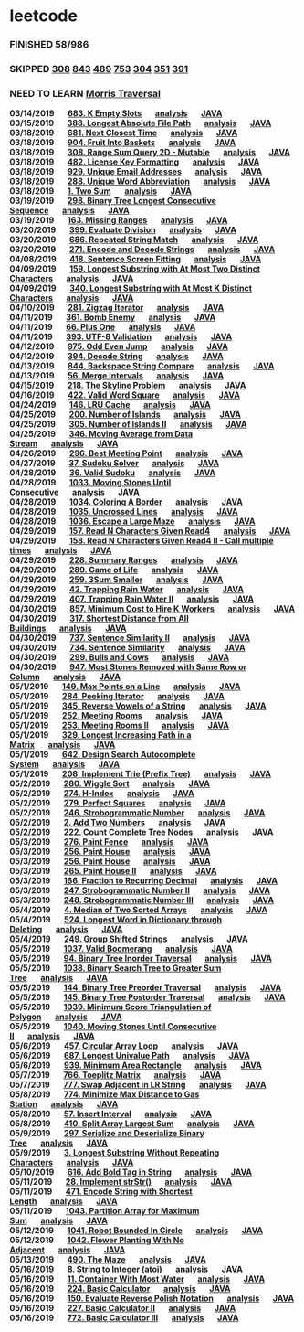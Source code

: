 # leetcode
### **FINISHED 58/986**
### **SKIPPED [308](https://leetcode.com/problems/range-sum-query-2d-mutable/) [843](https://leetcode.com/problems/guess-the-word/) [489](https://leetcode.com/problems/robot-room-cleaner/) [753](https://leetcode.com/problems/cracking-the-safe/) [304](https://leetcode.com/problems/range-sum-query-2d-immutable/) [351](https://leetcode.com/problems/android-unlock-patterns/) [391](https://leetcode.com/problems/perfect-rectangle/)**
### **NEED TO LEARN  [Morris Traversal](https://leetcode.com/problems/binary-tree-inorder-traversal/solution/)**
**03/14/2019**&nbsp;&nbsp;&nbsp;&nbsp;&nbsp;&nbsp;**[683. K Empty Slots](https://leetcode.com/problems/k-empty-slots/)**&nbsp;&nbsp;&nbsp;&nbsp;&nbsp;&nbsp;**[analysis](2019/mar/3.14.md)**&nbsp;&nbsp;&nbsp;&nbsp;&nbsp;&nbsp;**[JAVA](code/java/Solution_683.java)** <br />
**03/15/2019**&nbsp;&nbsp;&nbsp;&nbsp;&nbsp;&nbsp;**[388. Longest Absolute File Path](https://leetcode.com/problems/longest-absolute-file-path/)**&nbsp;&nbsp;&nbsp;&nbsp;&nbsp;&nbsp;**[analysis](2019/mar/3.15.md)**&nbsp;&nbsp;&nbsp;&nbsp;&nbsp;&nbsp;**[JAVA](code/java/Solution_388.java)**<br />
**03/18/2019**&nbsp;&nbsp;&nbsp;&nbsp;&nbsp;&nbsp;**[681. Next Closest Time](https://leetcode.com/problems/next-closest-time)**&nbsp;&nbsp;&nbsp;&nbsp;&nbsp;&nbsp;**[analysis](2019/mar/3.18.md)**&nbsp;&nbsp;&nbsp;&nbsp;&nbsp;&nbsp;**[JAVA](code/java/Solution_681.java)**<br />
**03/18/2019**&nbsp;&nbsp;&nbsp;&nbsp;&nbsp;&nbsp;**[904. Fruit Into Baskets](https://leetcode.com/problems/fruit-into-baskets/)**&nbsp;&nbsp;&nbsp;&nbsp;&nbsp;&nbsp;**[analysis](2019/mar/3.18-1.md)**&nbsp;&nbsp;&nbsp;&nbsp;&nbsp;&nbsp;**[JAVA](code/java/Solution_904.java)**<br />
**03/18/2019**&nbsp;&nbsp;&nbsp;&nbsp;&nbsp;&nbsp;**[308. Range Sum Query 2D - Mutable](https://leetcode.com/problems/range-sum-query-2d-mutable/)**&nbsp;&nbsp;&nbsp;&nbsp;&nbsp;&nbsp;**[analysis](2019/mar/3.18-2.md)**&nbsp;&nbsp;&nbsp;&nbsp;&nbsp;&nbsp;**[JAVA](code/java/Solution_308.java)**<br />
**03/18/2019**&nbsp;&nbsp;&nbsp;&nbsp;&nbsp;&nbsp;**[482. License Key Formatting](https://leetcode.com/problems/license-key-formatting/)**&nbsp;&nbsp;&nbsp;&nbsp;&nbsp;&nbsp;**[analysis](2019/mar/3.18-3.md)**&nbsp;&nbsp;&nbsp;&nbsp;&nbsp;&nbsp;**[JAVA](code/java/Solution_482.java)**<br />
**03/18/2019**&nbsp;&nbsp;&nbsp;&nbsp;&nbsp;&nbsp;**[929. Unique Email Addresses](https://leetcode.com/problems/unique-email-addresses/)**&nbsp;&nbsp;&nbsp;&nbsp;&nbsp;&nbsp;**[analysis](2019/mar/3.18-4.md)**&nbsp;&nbsp;&nbsp;&nbsp;&nbsp;&nbsp;**[JAVA](code/java/Solution_929.java)**<br />
**03/18/2019**&nbsp;&nbsp;&nbsp;&nbsp;&nbsp;&nbsp;**[288. Unique Word Abbreviation](https://leetcode.com/problems/unique-word-abbreviation/)**&nbsp;&nbsp;&nbsp;&nbsp;&nbsp;&nbsp;**[analysis](2019/mar/3.18-5.md)**&nbsp;&nbsp;&nbsp;&nbsp;&nbsp;&nbsp;**[JAVA](code/java/Solution_288.java)**<br />
**03/18/2019**&nbsp;&nbsp;&nbsp;&nbsp;&nbsp;&nbsp;**[1. Two Sum](https://leetcode.com/problems/two-sum/)**&nbsp;&nbsp;&nbsp;&nbsp;&nbsp;&nbsp;**[analysis](2019/mar/3.18-6.md)**&nbsp;&nbsp;&nbsp;&nbsp;&nbsp;&nbsp;**[JAVA](code/java/Solution_1.java)**<br />
**03/19/2019**&nbsp;&nbsp;&nbsp;&nbsp;&nbsp;&nbsp;**[298. Binary Tree Longest Consecutive Sequence](https://leetcode.com/problems/binary-tree-longest-consecutive-sequence/)**&nbsp;&nbsp;&nbsp;&nbsp;&nbsp;&nbsp;**[analysis](2019/mar/3.19.md)**&nbsp;&nbsp;&nbsp;&nbsp;&nbsp;&nbsp;**[JAVA](code/java/Solution_298.java)**<br />
**03/19/2019**&nbsp;&nbsp;&nbsp;&nbsp;&nbsp;&nbsp;**[163. Missing Ranges](https://leetcode.com/problems/missing-ranges/)**&nbsp;&nbsp;&nbsp;&nbsp;&nbsp;&nbsp;**[analysis](2019/mar/3.19-1.md)**&nbsp;&nbsp;&nbsp;&nbsp;&nbsp;&nbsp;**[JAVA](code/java/Solution_163.java)**<br />
**03/20/2019**&nbsp;&nbsp;&nbsp;&nbsp;&nbsp;&nbsp;**[399. Evaluate Division](https://leetcode.com/problems/evaluate-division/)**&nbsp;&nbsp;&nbsp;&nbsp;&nbsp;&nbsp;**[analysis](2019/mar/3.20.md)**&nbsp;&nbsp;&nbsp;&nbsp;&nbsp;&nbsp;**[JAVA](code/java/Solution_399.java)**<br />
**03/20/2019**&nbsp;&nbsp;&nbsp;&nbsp;&nbsp;&nbsp;**[686. Repeated String Match](https://leetcode.com/problems/repeated-string-match/)**&nbsp;&nbsp;&nbsp;&nbsp;&nbsp;&nbsp;**[analysis](2019/mar/3.20-1.md)**&nbsp;&nbsp;&nbsp;&nbsp;&nbsp;&nbsp;**[JAVA](code/java/Solution_686.java)**<br />
**03/20/2019**&nbsp;&nbsp;&nbsp;&nbsp;&nbsp;&nbsp;**[271. Encode and Decode Strings](https://leetcode.com/problems/encode-and-decode-strings/)**&nbsp;&nbsp;&nbsp;&nbsp;&nbsp;&nbsp;**[analysis](2019/mar/3.20-2.md)**&nbsp;&nbsp;&nbsp;&nbsp;&nbsp;&nbsp;**[JAVA](code/java/Solution_271.java)**<br />
**04/08/2019**&nbsp;&nbsp;&nbsp;&nbsp;&nbsp;&nbsp;**[418. Sentence Screen Fitting](https://leetcode.com/problems/sentence-screen-fitting/)**&nbsp;&nbsp;&nbsp;&nbsp;&nbsp;&nbsp;**[analysis](2019/apr/4.8.md)**&nbsp;&nbsp;&nbsp;&nbsp;&nbsp;&nbsp;**[JAVA](code/java/Solution_418.java)**<br />
**04/09/2019**&nbsp;&nbsp;&nbsp;&nbsp;&nbsp;&nbsp;**[159. Longest Substring with At Most Two Distinct Characters](https://leetcode.com/problems/longest-substring-with-at-most-two-distinct-characters/)**&nbsp;&nbsp;&nbsp;&nbsp;&nbsp;&nbsp;**[analysis](2019/apr/4.9.md)**&nbsp;&nbsp;&nbsp;&nbsp;&nbsp;&nbsp;**[JAVA](code/java/Solution_159.java)**<br />
**04/09/2019**&nbsp;&nbsp;&nbsp;&nbsp;&nbsp;&nbsp;**[340. Longest Substring with At Most K Distinct Characters](https://leetcode.com/problems/longest-substring-with-at-most-k-distinct-characters/)**&nbsp;&nbsp;&nbsp;&nbsp;&nbsp;&nbsp;**[analysis](2019/apr/4.9.md)**&nbsp;&nbsp;&nbsp;&nbsp;&nbsp;&nbsp;**[JAVA](code/java/Solution_340.java)**<br />
**04/10/2019**&nbsp;&nbsp;&nbsp;&nbsp;&nbsp;&nbsp;**[281. Zigzag Iterator](https://leetcode.com/problems/zigzag-iterator/)**&nbsp;&nbsp;&nbsp;&nbsp;&nbsp;&nbsp;**[analysis](2019/apr/4.10.md)**&nbsp;&nbsp;&nbsp;&nbsp;&nbsp;&nbsp;**[JAVA](code/java/Solution_281.java)**<br />
**04/11/2019**&nbsp;&nbsp;&nbsp;&nbsp;&nbsp;&nbsp;**[361. Bomb Enemy](https://leetcode.com/problems/bomb-enemy/)**&nbsp;&nbsp;&nbsp;&nbsp;&nbsp;&nbsp;**[analysis](2019/apr/4.11.md)**&nbsp;&nbsp;&nbsp;&nbsp;&nbsp;&nbsp;**[JAVA](code/java/Solution_361.java)**<br />
**04/11/2019**&nbsp;&nbsp;&nbsp;&nbsp;&nbsp;&nbsp;**[66. Plus One](https://leetcode.com/problems/plus-one/)**&nbsp;&nbsp;&nbsp;&nbsp;&nbsp;&nbsp;**[analysis](2019/apr/4.11-1.md)**&nbsp;&nbsp;&nbsp;&nbsp;&nbsp;&nbsp;**[JAVA](code/java/Solution_66.java)**<br />
**04/11/2019**&nbsp;&nbsp;&nbsp;&nbsp;&nbsp;&nbsp;**[393. UTF-8 Validation](https://leetcode.com/problems/utf-8-validation/)**&nbsp;&nbsp;&nbsp;&nbsp;&nbsp;&nbsp;**[analysis](2019/apr/4.11-2.md)**&nbsp;&nbsp;&nbsp;&nbsp;&nbsp;&nbsp;**[JAVA](code/java/Solution_393.java)**<br />
**04/12/2019**&nbsp;&nbsp;&nbsp;&nbsp;&nbsp;&nbsp;**[975. Odd Even Jump](https://leetcode.com/problems/odd-even-jump/)**&nbsp;&nbsp;&nbsp;&nbsp;&nbsp;&nbsp;**[analysis](2019/apr/4.12.md)**&nbsp;&nbsp;&nbsp;&nbsp;&nbsp;&nbsp;**[JAVA](code/java/Solution_975.java)**<br />
**04/12/2019**&nbsp;&nbsp;&nbsp;&nbsp;&nbsp;&nbsp;**[394. Decode String](https://leetcode.com/problems/decode-string/)**&nbsp;&nbsp;&nbsp;&nbsp;&nbsp;&nbsp;**[analysis](2019/apr/4.12-1.md)**&nbsp;&nbsp;&nbsp;&nbsp;&nbsp;&nbsp;**[JAVA](code/java/Solution_394.java)**<br />
**04/13/2019**&nbsp;&nbsp;&nbsp;&nbsp;&nbsp;&nbsp;**[844. Backspace String Compare](https://leetcode.com/problems/backspace-string-compare/)**&nbsp;&nbsp;&nbsp;&nbsp;&nbsp;&nbsp;**[analysis](2019/apr/4.12-2.md)**&nbsp;&nbsp;&nbsp;&nbsp;&nbsp;&nbsp;**[JAVA](code/java/Solution_844.java)**<br />
**04/13/2019**&nbsp;&nbsp;&nbsp;&nbsp;&nbsp;&nbsp;**[56. Merge Intervals](https://leetcode.com/problems/merge-intervals/)**&nbsp;&nbsp;&nbsp;&nbsp;&nbsp;&nbsp;**[analysis](2019/apr/4.13.md)**&nbsp;&nbsp;&nbsp;&nbsp;&nbsp;&nbsp;**[JAVA](code/java/Solution_56.java)**<br />
**04/15/2019**&nbsp;&nbsp;&nbsp;&nbsp;&nbsp;&nbsp;**[218. The Skyline Problem](https://leetcode.com/problems/the-skyline-problem/)**&nbsp;&nbsp;&nbsp;&nbsp;&nbsp;&nbsp;**[analysis](2019/apr/4.15.md)**&nbsp;&nbsp;&nbsp;&nbsp;&nbsp;&nbsp;**[JAVA](code/java/Solution_218.java)**<br />
**04/16/2019**&nbsp;&nbsp;&nbsp;&nbsp;&nbsp;&nbsp;**[422. Valid Word Square](https://leetcode.com/problems/valid-word-square/)**&nbsp;&nbsp;&nbsp;&nbsp;&nbsp;&nbsp;**[analysis](2019/apr/4.16.md)**&nbsp;&nbsp;&nbsp;&nbsp;&nbsp;&nbsp;**[JAVA](code/java/Solution_422.java)**<br />
**04/24/2019**&nbsp;&nbsp;&nbsp;&nbsp;&nbsp;&nbsp;**[146. LRU Cache](https://leetcode.com/problems/lru-cache/)**&nbsp;&nbsp;&nbsp;&nbsp;&nbsp;&nbsp;**[analysis](2019/apr/4.24.md)**&nbsp;&nbsp;&nbsp;&nbsp;&nbsp;&nbsp;**[JAVA](code/java/Solution_146.java)**<br />
**04/25/2019**&nbsp;&nbsp;&nbsp;&nbsp;&nbsp;&nbsp;**[200. Number of Islands](https://leetcode.com/problems/number-of-islands/)**&nbsp;&nbsp;&nbsp;&nbsp;&nbsp;&nbsp;**[analysis](2019/apr/4.25.md)**&nbsp;&nbsp;&nbsp;&nbsp;&nbsp;&nbsp;**[JAVA](code/java/Solution_200.java)**<br />
**04/25/2019**&nbsp;&nbsp;&nbsp;&nbsp;&nbsp;&nbsp;**[305. Number of Islands II](https://leetcode.com/problems/number-of-islands-ii/)**&nbsp;&nbsp;&nbsp;&nbsp;&nbsp;&nbsp;**[analysis](2019/apr/4.25-1.md)**&nbsp;&nbsp;&nbsp;&nbsp;&nbsp;&nbsp;**[JAVA](code/java/Solution_305.java)**<br />
**04/25/2019**&nbsp;&nbsp;&nbsp;&nbsp;&nbsp;&nbsp;**[346. Moving Average from Data Stream](https://leetcode.com/problems/number-of-islands-ii/)**&nbsp;&nbsp;&nbsp;&nbsp;&nbsp;&nbsp;**[analysis](2019/apr/4.25-2.md)**&nbsp;&nbsp;&nbsp;&nbsp;&nbsp;&nbsp;**[JAVA](code/java/Solution_346.java)**<br />
**04/26/2019**&nbsp;&nbsp;&nbsp;&nbsp;&nbsp;&nbsp;**[296. Best Meeting Point](https://leetcode.com/problems/best-meeting-point/)**&nbsp;&nbsp;&nbsp;&nbsp;&nbsp;&nbsp;**[analysis](2019/apr/4.26.md)**&nbsp;&nbsp;&nbsp;&nbsp;&nbsp;&nbsp;**[JAVA](code/java/Solution_296.java)**<br />
**04/27/2019**&nbsp;&nbsp;&nbsp;&nbsp;&nbsp;&nbsp;**[37. Sudoku Solver](https://leetcode.com/problems/sudoku-solver/)**&nbsp;&nbsp;&nbsp;&nbsp;&nbsp;&nbsp;**[analysis](2019/apr/4.27.md)**&nbsp;&nbsp;&nbsp;&nbsp;&nbsp;&nbsp;**[JAVA](code/java/Solution_37.java)**<br />
**04/28/2019**&nbsp;&nbsp;&nbsp;&nbsp;&nbsp;&nbsp;**[36. Valid Sudoku](https://leetcode.com/problems/valid-sudoku/)**&nbsp;&nbsp;&nbsp;&nbsp;&nbsp;&nbsp;**[analysis](2019/apr/4.28.md)**&nbsp;&nbsp;&nbsp;&nbsp;&nbsp;&nbsp;**[JAVA](code/java/Solution_36.java)**<br />
**04/28/2019**&nbsp;&nbsp;&nbsp;&nbsp;&nbsp;&nbsp;**[1033. Moving Stones Until Consecutive](https://leetcode.com/problems/moving-stones-until-consecutive/)**&nbsp;&nbsp;&nbsp;&nbsp;&nbsp;&nbsp;**[analysis](2019/apr/4.28-1.md)**&nbsp;&nbsp;&nbsp;&nbsp;&nbsp;&nbsp;**[JAVA](code/java/Solution_1033.java)**<br />
**04/28/2019**&nbsp;&nbsp;&nbsp;&nbsp;&nbsp;&nbsp;**[1034. Coloring A Border](https://leetcode.com/problems/coloring-a-border/)**&nbsp;&nbsp;&nbsp;&nbsp;&nbsp;&nbsp;**[analysis](2019/apr/4.28-2.md)**&nbsp;&nbsp;&nbsp;&nbsp;&nbsp;&nbsp;**[JAVA](code/java/Solution_1034.java)**<br />
**04/28/2019**&nbsp;&nbsp;&nbsp;&nbsp;&nbsp;&nbsp;**[1035. Uncrossed Lines](https://leetcode.com/problems/uncrossed-lines/)**&nbsp;&nbsp;&nbsp;&nbsp;&nbsp;&nbsp;**[analysis](2019/apr/4.28-3.md)**&nbsp;&nbsp;&nbsp;&nbsp;&nbsp;&nbsp;**[JAVA](code/java/Solution_1035.java)**<br />
**04/28/2019**&nbsp;&nbsp;&nbsp;&nbsp;&nbsp;&nbsp;**[1036. Escape a Large Maze](https://leetcode.com/problems/escape-a-large-maze/)**&nbsp;&nbsp;&nbsp;&nbsp;&nbsp;&nbsp;**[analysis](2019/apr/4.28-4.md)**&nbsp;&nbsp;&nbsp;&nbsp;&nbsp;&nbsp;**[JAVA](code/java/Solution_1036.java)**<br />
**04/29/2019**&nbsp;&nbsp;&nbsp;&nbsp;&nbsp;&nbsp;**[157. Read N Characters Given Read4](https://leetcode.com/problems/read-n-characters-given-read4/)**&nbsp;&nbsp;&nbsp;&nbsp;&nbsp;&nbsp;**[analysis](2019/apr/4.29.md)**&nbsp;&nbsp;&nbsp;&nbsp;&nbsp;&nbsp;**[JAVA](code/java/Solution_157.java)**<br />
**04/29/2019**&nbsp;&nbsp;&nbsp;&nbsp;&nbsp;&nbsp;**[158. Read N Characters Given Read4 II - Call multiple times](https://leetcode.com/problems/read-n-characters-given-read4-ii-call-multiple-times/)**&nbsp;&nbsp;&nbsp;&nbsp;&nbsp;&nbsp;**[analysis](2019/apr/4.29-1.md)**&nbsp;&nbsp;&nbsp;&nbsp;&nbsp;&nbsp;**[JAVA](code/java/Solution_158.java)**<br />
**04/29/2019**&nbsp;&nbsp;&nbsp;&nbsp;&nbsp;&nbsp;**[228. Summary Ranges](https://leetcode.com/problems/summary-ranges/)**&nbsp;&nbsp;&nbsp;&nbsp;&nbsp;&nbsp;**[analysis](2019/apr/4.29-2.md)**&nbsp;&nbsp;&nbsp;&nbsp;&nbsp;&nbsp;**[JAVA](code/java/Solution_228.java)**<br />
**04/29/2019**&nbsp;&nbsp;&nbsp;&nbsp;&nbsp;&nbsp;**[289. Game of Life](https://leetcode.com/problems/game-of-life/)**&nbsp;&nbsp;&nbsp;&nbsp;&nbsp;&nbsp;**[analysis](2019/apr/4.29-3.md)**&nbsp;&nbsp;&nbsp;&nbsp;&nbsp;&nbsp;**[JAVA](code/java/Solution_289.java)**<br />
**04/29/2019**&nbsp;&nbsp;&nbsp;&nbsp;&nbsp;&nbsp;**[259. 3Sum Smaller](https://leetcode.com/problems/3sum-smaller/)**&nbsp;&nbsp;&nbsp;&nbsp;&nbsp;&nbsp;**[analysis](2019/apr/4.29-4.md)**&nbsp;&nbsp;&nbsp;&nbsp;&nbsp;&nbsp;**[JAVA](code/java/Solution_259.java)**<br />
**04/29/2019**&nbsp;&nbsp;&nbsp;&nbsp;&nbsp;&nbsp;**[42. Trapping Rain Water](https://leetcode.com/problems/trapping-rain-water/)**&nbsp;&nbsp;&nbsp;&nbsp;&nbsp;&nbsp;**[analysis](2019/apr/4.29-5.md)**&nbsp;&nbsp;&nbsp;&nbsp;&nbsp;&nbsp;**[JAVA](code/java/Solution_42.java)**<br />
**04/29/2019**&nbsp;&nbsp;&nbsp;&nbsp;&nbsp;&nbsp;**[407. Trapping Rain Water II](https://leetcode.com/problems/trapping-rain-water-ii/)**&nbsp;&nbsp;&nbsp;&nbsp;&nbsp;&nbsp;**[analysis](2019/apr/4.29-6.md)**&nbsp;&nbsp;&nbsp;&nbsp;&nbsp;&nbsp;**[JAVA](code/java/Solution_407.java)**<br />
**04/30/2019**&nbsp;&nbsp;&nbsp;&nbsp;&nbsp;&nbsp;**[857. Minimum Cost to Hire K Workers](https://leetcode.com/problems/minimum-cost-to-hire-k-workers/)**&nbsp;&nbsp;&nbsp;&nbsp;&nbsp;&nbsp;**[analysis](2019/apr/4.30.md)**&nbsp;&nbsp;&nbsp;&nbsp;&nbsp;&nbsp;**[JAVA](code/java/Solution_857.java)**<br />
**04/30/2019**&nbsp;&nbsp;&nbsp;&nbsp;&nbsp;&nbsp;**[317. Shortest Distance from All Buildings](https://leetcode.com/problems/shortest-distance-from-all-buildings/)**&nbsp;&nbsp;&nbsp;&nbsp;&nbsp;&nbsp;**[analysis](2019/apr/4.30-1.md)**&nbsp;&nbsp;&nbsp;&nbsp;&nbsp;&nbsp;**[JAVA](code/java/Solution_317.java)**<br />
**04/30/2019**&nbsp;&nbsp;&nbsp;&nbsp;&nbsp;&nbsp;**[737. Sentence Similarity II](https://leetcode.com/problems/sentence-similarity-ii/)**&nbsp;&nbsp;&nbsp;&nbsp;&nbsp;&nbsp;**[analysis](2019/apr/4.30-2.md)**&nbsp;&nbsp;&nbsp;&nbsp;&nbsp;&nbsp;**[JAVA](code/java/Solution_737.java)**<br />
**04/30/2019**&nbsp;&nbsp;&nbsp;&nbsp;&nbsp;&nbsp;**[734. Sentence Similarity](https://leetcode.com/problems/sentence-similarity/)**&nbsp;&nbsp;&nbsp;&nbsp;&nbsp;&nbsp;**[analysis](2019/apr/4.30-3.md)**&nbsp;&nbsp;&nbsp;&nbsp;&nbsp;&nbsp;**[JAVA](code/java/Solution_734.java)**<br />
**04/30/2019**&nbsp;&nbsp;&nbsp;&nbsp;&nbsp;&nbsp;**[299. Bulls and Cows](https://leetcode.com/problems/bulls-and-cows/)**&nbsp;&nbsp;&nbsp;&nbsp;&nbsp;&nbsp;**[analysis](2019/apr/4.30-4.md)**&nbsp;&nbsp;&nbsp;&nbsp;&nbsp;&nbsp;**[JAVA](code/java/Solution_299.java)**<br />
**04/30/2019**&nbsp;&nbsp;&nbsp;&nbsp;&nbsp;&nbsp;**[947. Most Stones Removed with Same Row or Column](https://leetcode.com/problems/most-stones-removed-with-same-row-or-column/)**&nbsp;&nbsp;&nbsp;&nbsp;&nbsp;&nbsp;**[analysis](2019/apr/4.30-5.md)**&nbsp;&nbsp;&nbsp;&nbsp;&nbsp;&nbsp;**[JAVA](code/java/Solution_947.java)**<br />
**05/1/2019**&nbsp;&nbsp;&nbsp;&nbsp;&nbsp;&nbsp;**[149. Max Points on a Line](https://leetcode.com/problems/max-points-on-a-line/)**&nbsp;&nbsp;&nbsp;&nbsp;&nbsp;&nbsp;**[analysis](2019/apr/5.1.md)**&nbsp;&nbsp;&nbsp;&nbsp;&nbsp;&nbsp;**[JAVA](code/java/Solution_149.java)**<br />
**05/1/2019**&nbsp;&nbsp;&nbsp;&nbsp;&nbsp;&nbsp;**[284. Peeking Iterator](https://leetcode.com/problems/peeking-iterator/)**&nbsp;&nbsp;&nbsp;&nbsp;&nbsp;&nbsp;**[analysis](2019/apr/5.1-1.md)**&nbsp;&nbsp;&nbsp;&nbsp;&nbsp;&nbsp;**[JAVA](code/java/Solution_284.java)**<br />
**05/1/2019**&nbsp;&nbsp;&nbsp;&nbsp;&nbsp;&nbsp;**[345. Reverse Vowels of a String](https://leetcode.com/problems/reverse-vowels-of-a-string/)**&nbsp;&nbsp;&nbsp;&nbsp;&nbsp;&nbsp;**[analysis](2019/apr/5.1-2.md)**&nbsp;&nbsp;&nbsp;&nbsp;&nbsp;&nbsp;**[JAVA](code/java/Solution_345.java)**<br />
**05/1/2019**&nbsp;&nbsp;&nbsp;&nbsp;&nbsp;&nbsp;**[252. Meeting Rooms](https://leetcode.com/problems/meeting-rooms/)**&nbsp;&nbsp;&nbsp;&nbsp;&nbsp;&nbsp;**[analysis](2019/apr/5.1-3.md)**&nbsp;&nbsp;&nbsp;&nbsp;&nbsp;&nbsp;**[JAVA](code/java/Solution_252.java)**<br />
**05/1/2019**&nbsp;&nbsp;&nbsp;&nbsp;&nbsp;&nbsp;**[253. Meeting Rooms II](https://leetcode.com/problems/meeting-rooms-ii/)**&nbsp;&nbsp;&nbsp;&nbsp;&nbsp;&nbsp;**[analysis](2019/apr/5.1-4.md)**&nbsp;&nbsp;&nbsp;&nbsp;&nbsp;&nbsp;**[JAVA](code/java/Solution_253.java)**<br />
**05/1/2019**&nbsp;&nbsp;&nbsp;&nbsp;&nbsp;&nbsp;**[329. Longest Increasing Path in a Matrix](https://leetcode.com/problems/longest-increasing-path-in-a-matrix/)**&nbsp;&nbsp;&nbsp;&nbsp;&nbsp;&nbsp;**[analysis](2019/apr/5.1-5.md)**&nbsp;&nbsp;&nbsp;&nbsp;&nbsp;&nbsp;**[JAVA](code/java/Solution_329.java)**<br />
**05/1/2019**&nbsp;&nbsp;&nbsp;&nbsp;&nbsp;&nbsp;**[642. Design Search Autocomplete System](https://leetcode.com/problems/design-search-autocomplete-system/)**&nbsp;&nbsp;&nbsp;&nbsp;&nbsp;&nbsp;**[analysis](2019/apr/5.1-6.md)**&nbsp;&nbsp;&nbsp;&nbsp;&nbsp;&nbsp;**[JAVA](code/java/Solution_642.java)**<br />
**05/1/2019**&nbsp;&nbsp;&nbsp;&nbsp;&nbsp;&nbsp;**[208. Implement Trie (Prefix Tree)](https://leetcode.com/problems/implement-trie-prefix-tree/)**&nbsp;&nbsp;&nbsp;&nbsp;&nbsp;&nbsp;**[analysis](2019/apr/5.1-7.md)**&nbsp;&nbsp;&nbsp;&nbsp;&nbsp;&nbsp;**[JAVA](code/java/Solution_208.java)**<br />
**05/2/2019**&nbsp;&nbsp;&nbsp;&nbsp;&nbsp;&nbsp;**[280. Wiggle Sort](https://leetcode.com/problems/wiggle-sort/)**&nbsp;&nbsp;&nbsp;&nbsp;&nbsp;&nbsp;**[analysis](2019/apr/5.2.md)**&nbsp;&nbsp;&nbsp;&nbsp;&nbsp;&nbsp;**[JAVA](code/java/Solution_280.java)**<br />
**05/2/2019**&nbsp;&nbsp;&nbsp;&nbsp;&nbsp;&nbsp;**[274. H-Index](https://leetcode.com/problems/h-index/)**&nbsp;&nbsp;&nbsp;&nbsp;&nbsp;&nbsp;**[analysis](2019/apr/5.2-1.md)**&nbsp;&nbsp;&nbsp;&nbsp;&nbsp;&nbsp;**[JAVA](code/java/Solution_274.java)**<br />
**05/2/2019**&nbsp;&nbsp;&nbsp;&nbsp;&nbsp;&nbsp;**[279. Perfect Squares](https://leetcode.com/problems/perfect-squares/)**&nbsp;&nbsp;&nbsp;&nbsp;&nbsp;&nbsp;**[analysis](2019/apr/5.2-2.md)**&nbsp;&nbsp;&nbsp;&nbsp;&nbsp;&nbsp;**[JAVA](code/java/Solution_279.java)**<br />
**05/2/2019**&nbsp;&nbsp;&nbsp;&nbsp;&nbsp;&nbsp;**[246. Strobogrammatic Number](https://leetcode.com/problems/strobogrammatic-number/)**&nbsp;&nbsp;&nbsp;&nbsp;&nbsp;&nbsp;**[analysis](2019/apr/5.2-3.md)**&nbsp;&nbsp;&nbsp;&nbsp;&nbsp;&nbsp;**[JAVA](code/java/Solution_246.java)**<br />
**05/2/2019**&nbsp;&nbsp;&nbsp;&nbsp;&nbsp;&nbsp;**[2. Add Two Numbers](https://leetcode.com/problems/add-two-numbers/)**&nbsp;&nbsp;&nbsp;&nbsp;&nbsp;&nbsp;**[analysis](2019/apr/5.2-4.md)**&nbsp;&nbsp;&nbsp;&nbsp;&nbsp;&nbsp;**[JAVA](code/java/Solution_2.java)**<br />
**05/2/2019**&nbsp;&nbsp;&nbsp;&nbsp;&nbsp;&nbsp;**[222. Count Complete Tree Nodes](https://leetcode.com/problems/count-complete-tree-nodes/)**&nbsp;&nbsp;&nbsp;&nbsp;&nbsp;&nbsp;**[analysis](2019/apr/5.2-5.md)**&nbsp;&nbsp;&nbsp;&nbsp;&nbsp;&nbsp;**[JAVA](code/java/Solution_222.java)**<br />
**05/3/2019**&nbsp;&nbsp;&nbsp;&nbsp;&nbsp;&nbsp;**[276. Paint Fence](https://leetcode.com/problems/paint-fence/)**&nbsp;&nbsp;&nbsp;&nbsp;&nbsp;&nbsp;**[analysis](2019/apr/5.3.md)**&nbsp;&nbsp;&nbsp;&nbsp;&nbsp;&nbsp;**[JAVA](code/java/Solution_276.java)**<br />
**05/3/2019**&nbsp;&nbsp;&nbsp;&nbsp;&nbsp;&nbsp;**[256. Paint House](https://leetcode.com/problems/paint-house/)**&nbsp;&nbsp;&nbsp;&nbsp;&nbsp;&nbsp;**[analysis](2019/apr/5.3-1.md)**&nbsp;&nbsp;&nbsp;&nbsp;&nbsp;&nbsp;**[JAVA](code/java/Solution_256.java)**<br />
**05/3/2019**&nbsp;&nbsp;&nbsp;&nbsp;&nbsp;&nbsp;**[256. Paint House](https://leetcode.com/problems/paint-house/)**&nbsp;&nbsp;&nbsp;&nbsp;&nbsp;&nbsp;**[analysis](2019/apr/5.3-1.md)**&nbsp;&nbsp;&nbsp;&nbsp;&nbsp;&nbsp;**[JAVA](code/java/Solution_256.java)**<br />
**05/3/2019**&nbsp;&nbsp;&nbsp;&nbsp;&nbsp;&nbsp;**[265. Paint House II](https://leetcode.com/problems/paint-house-ii/)**&nbsp;&nbsp;&nbsp;&nbsp;&nbsp;&nbsp;**[analysis](2019/apr/5.3-2.md)**&nbsp;&nbsp;&nbsp;&nbsp;&nbsp;&nbsp;**[JAVA](code/java/Solution_265.java)**<br />
**05/3/2019**&nbsp;&nbsp;&nbsp;&nbsp;&nbsp;&nbsp;**[166. Fraction to Recurring Decimal](https://leetcode.com/problems/fraction-to-recurring-decimal/)**&nbsp;&nbsp;&nbsp;&nbsp;&nbsp;&nbsp;**[analysis](2019/apr/5.3-3.md)**&nbsp;&nbsp;&nbsp;&nbsp;&nbsp;&nbsp;**[JAVA](code/java/Solution_166.java)**<br />
**05/3/2019**&nbsp;&nbsp;&nbsp;&nbsp;&nbsp;&nbsp;**[247. Strobogrammatic Number II](https://leetcode.com/problems/strobogrammatic-number-ii/)**&nbsp;&nbsp;&nbsp;&nbsp;&nbsp;&nbsp;**[analysis](2019/apr/5.3-4.md)**&nbsp;&nbsp;&nbsp;&nbsp;&nbsp;&nbsp;**[JAVA](code/java/Solution_247.java)**<br />
**05/3/2019**&nbsp;&nbsp;&nbsp;&nbsp;&nbsp;&nbsp;**[248. Strobogrammatic Number III](https://leetcode.com/problems/strobogrammatic-number-iii/)**&nbsp;&nbsp;&nbsp;&nbsp;&nbsp;&nbsp;**[analysis](2019/apr/5.3-5.md)**&nbsp;&nbsp;&nbsp;&nbsp;&nbsp;&nbsp;**[JAVA](code/java/Solution_248.java)**<br />
**05/4/2019**&nbsp;&nbsp;&nbsp;&nbsp;&nbsp;&nbsp;**[4. Median of Two Sorted Arrays](https://leetcode.com/problems/median-of-two-sorted-arrays/)**&nbsp;&nbsp;&nbsp;&nbsp;&nbsp;&nbsp;**[analysis](2019/apr/5.4.md)**&nbsp;&nbsp;&nbsp;&nbsp;&nbsp;&nbsp;**[JAVA](code/java/Solution_4.java)**<br />
**05/4/2019**&nbsp;&nbsp;&nbsp;&nbsp;&nbsp;&nbsp;**[524. Longest Word in Dictionary through Deleting](https://leetcode.com/problems/longest-word-in-dictionary-through-deleting/)**&nbsp;&nbsp;&nbsp;&nbsp;&nbsp;&nbsp;**[analysis](2019/apr/5.4-1.md)**&nbsp;&nbsp;&nbsp;&nbsp;&nbsp;&nbsp;**[JAVA](code/java/Solution_524.java)**<br />
**05/4/2019**&nbsp;&nbsp;&nbsp;&nbsp;&nbsp;&nbsp;**[249. Group Shifted Strings](https://leetcode.com/problems/group-shifted-strings/)**&nbsp;&nbsp;&nbsp;&nbsp;&nbsp;&nbsp;**[analysis](2019/apr/5.4-2.md)**&nbsp;&nbsp;&nbsp;&nbsp;&nbsp;&nbsp;**[JAVA](code/java/Solution_249.java)**<br />
**05/5/2019**&nbsp;&nbsp;&nbsp;&nbsp;&nbsp;&nbsp;**[1037. Valid Boomerang](https://leetcode.com/problems/valid-boomerang/)**&nbsp;&nbsp;&nbsp;&nbsp;&nbsp;&nbsp;**[analysis](2019/apr/5.5.md)**&nbsp;&nbsp;&nbsp;&nbsp;&nbsp;&nbsp;**[JAVA](code/java/Solution_1037.java)**<br />
**05/5/2019**&nbsp;&nbsp;&nbsp;&nbsp;&nbsp;&nbsp;**[94. Binary Tree Inorder Traversal](https://leetcode.com/problems/binary-tree-inorder-traversal/)**&nbsp;&nbsp;&nbsp;&nbsp;&nbsp;&nbsp;**[analysis](2019/apr/5.5-1.md)**&nbsp;&nbsp;&nbsp;&nbsp;&nbsp;&nbsp;**[JAVA](code/java/Solution_95.java)**<br />
**05/5/2019**&nbsp;&nbsp;&nbsp;&nbsp;&nbsp;&nbsp;**[1038. Binary Search Tree to Greater Sum Tree](https://leetcode.com/problems/binary-search-tree-to-greater-sum-tree/)**&nbsp;&nbsp;&nbsp;&nbsp;&nbsp;&nbsp;**[analysis](2019/apr/5.5-2.md)**&nbsp;&nbsp;&nbsp;&nbsp;&nbsp;&nbsp;**[JAVA](code/java/Solution_1038.java)**<br />
**05/5/2019**&nbsp;&nbsp;&nbsp;&nbsp;&nbsp;&nbsp;**[144. Binary Tree Preorder Traversal](https://leetcode.com/problems/binary-tree-preorder-traversal/)**&nbsp;&nbsp;&nbsp;&nbsp;&nbsp;&nbsp;**[analysis](2019/apr/5.5-3.md)**&nbsp;&nbsp;&nbsp;&nbsp;&nbsp;&nbsp;**[JAVA](code/java/Solution_144.java)**<br />
**05/5/2019**&nbsp;&nbsp;&nbsp;&nbsp;&nbsp;&nbsp;**[145. Binary Tree Postorder Traversal](https://leetcode.com/problems/binary-tree-postorder-traversal/)**&nbsp;&nbsp;&nbsp;&nbsp;&nbsp;&nbsp;**[analysis](2019/apr/5.5-4.md)**&nbsp;&nbsp;&nbsp;&nbsp;&nbsp;&nbsp;**[JAVA](code/java/Solution_145.java)**<br />
**05/5/2019**&nbsp;&nbsp;&nbsp;&nbsp;&nbsp;&nbsp;**[1039. Minimum Score Triangulation of Polygon](https://leetcode.com/problems/minimum-score-triangulation-of-polygon/)**&nbsp;&nbsp;&nbsp;&nbsp;&nbsp;&nbsp;**[analysis](2019/apr/5.5-5.md)**&nbsp;&nbsp;&nbsp;&nbsp;&nbsp;&nbsp;**[JAVA](code/java/Solution_1039.java)**<br />
**05/5/2019**&nbsp;&nbsp;&nbsp;&nbsp;&nbsp;&nbsp;**[1040. Moving Stones Until Consecutive II](https://leetcode.com/problems/moving-stones-until-consecutive-ii/)**&nbsp;&nbsp;&nbsp;&nbsp;&nbsp;&nbsp;**[analysis](2019/apr/5.5-6.md)**&nbsp;&nbsp;&nbsp;&nbsp;&nbsp;&nbsp;**[JAVA](code/java/Solution_1040.java)**<br />
**05/6/2019**&nbsp;&nbsp;&nbsp;&nbsp;&nbsp;&nbsp;**[457. Circular Array Loop](https://leetcode.com/problems/circular-array-loop/)**&nbsp;&nbsp;&nbsp;&nbsp;&nbsp;&nbsp;**[analysis](2019/apr/5.6.md)**&nbsp;&nbsp;&nbsp;&nbsp;&nbsp;&nbsp;**[JAVA](code/java/Solution_457.java)**<br />
**05/6/2019**&nbsp;&nbsp;&nbsp;&nbsp;&nbsp;&nbsp;**[687. Longest Univalue Path](https://leetcode.com/problems/longest-univalue-path/)**&nbsp;&nbsp;&nbsp;&nbsp;&nbsp;&nbsp;**[analysis](2019/apr/5.6-1.md)**&nbsp;&nbsp;&nbsp;&nbsp;&nbsp;&nbsp;**[JAVA](code/java/Solution_687.java)**<br />
**05/6/2019**&nbsp;&nbsp;&nbsp;&nbsp;&nbsp;&nbsp;**[939. Minimum Area Rectangle](https://leetcode.com/problems/minimum-area-rectangle/)**&nbsp;&nbsp;&nbsp;&nbsp;&nbsp;&nbsp;**[analysis](2019/apr/5.6-2.md)**&nbsp;&nbsp;&nbsp;&nbsp;&nbsp;&nbsp;**[JAVA](code/java/Solution_939.java)**<br />
**05/7/2019**&nbsp;&nbsp;&nbsp;&nbsp;&nbsp;&nbsp;**[766. Toeplitz Matrix](https://leetcode.com/problems/toeplitz-matrix/)**&nbsp;&nbsp;&nbsp;&nbsp;&nbsp;&nbsp;**[analysis](2019/apr/5.7.md)**&nbsp;&nbsp;&nbsp;&nbsp;&nbsp;&nbsp;**[JAVA](code/java/Solution_766.java)**<br />
**05/7/2019**&nbsp;&nbsp;&nbsp;&nbsp;&nbsp;&nbsp;**[777. Swap Adjacent in LR String](https://leetcode.com/problems/swap-adjacent-in-lr-string/)**&nbsp;&nbsp;&nbsp;&nbsp;&nbsp;&nbsp;**[analysis](2019/apr/5.7-1.md)**&nbsp;&nbsp;&nbsp;&nbsp;&nbsp;&nbsp;**[JAVA](code/java/Solution_777.java)**<br />
**05/8/2019**&nbsp;&nbsp;&nbsp;&nbsp;&nbsp;&nbsp;**[774. Minimize Max Distance to Gas Station](https://leetcode.com/problems/minimize-max-distance-to-gas-station/)**&nbsp;&nbsp;&nbsp;&nbsp;&nbsp;&nbsp;**[analysis](2019/apr/5.8.md)**&nbsp;&nbsp;&nbsp;&nbsp;&nbsp;&nbsp;**[JAVA](code/java/Solution_774.java)**<br />
**05/8/2019**&nbsp;&nbsp;&nbsp;&nbsp;&nbsp;&nbsp;**[57. Insert Interval](https://leetcode.com/problems/insert-interval/)**&nbsp;&nbsp;&nbsp;&nbsp;&nbsp;&nbsp;**[analysis](2019/apr/5.8-1.md)**&nbsp;&nbsp;&nbsp;&nbsp;&nbsp;&nbsp;**[JAVA](code/java/Solution_57.java)**<br />
**05/8/2019**&nbsp;&nbsp;&nbsp;&nbsp;&nbsp;&nbsp;**[410. Split Array Largest Sum](https://leetcode.com/problems/split-array-largest-sum)**&nbsp;&nbsp;&nbsp;&nbsp;&nbsp;&nbsp;**[analysis](2019/apr/5.8-2.md)**&nbsp;&nbsp;&nbsp;&nbsp;&nbsp;&nbsp;**[JAVA](code/java/Solution_410.java)**<br />
**05/9/2019**&nbsp;&nbsp;&nbsp;&nbsp;&nbsp;&nbsp;**[297. Serialize and Deserialize Binary Tree](https://leetcode.com/problems/serialize-and-deserialize-binary-tree/)**&nbsp;&nbsp;&nbsp;&nbsp;&nbsp;&nbsp;**[analysis](2019/apr/5.9.md)**&nbsp;&nbsp;&nbsp;&nbsp;&nbsp;&nbsp;**[JAVA](code/java/Solution_297.java)**<br />
**05/9/2019**&nbsp;&nbsp;&nbsp;&nbsp;&nbsp;&nbsp;**[3. Longest Substring Without Repeating Characters](https://leetcode.com/problems/longest-substring-without-repeating-characters/)**&nbsp;&nbsp;&nbsp;&nbsp;&nbsp;&nbsp;**[analysis](2019/apr/5.9-1.md)**&nbsp;&nbsp;&nbsp;&nbsp;&nbsp;&nbsp;**[JAVA](code/java/Solution_3.java)**<br />
**05/10/2019**&nbsp;&nbsp;&nbsp;&nbsp;&nbsp;&nbsp;**[616. Add Bold Tag in String](https://leetcode.com/problems/add-bold-tag-in-string)**&nbsp;&nbsp;&nbsp;&nbsp;&nbsp;&nbsp;**[analysis](2019/apr/5.10.md)**&nbsp;&nbsp;&nbsp;&nbsp;&nbsp;&nbsp;**[JAVA](code/java/Solution_616.java)**<br />
**05/11/2019**&nbsp;&nbsp;&nbsp;&nbsp;&nbsp;&nbsp;**[28. Implement strStr()](https://leetcode.com/problems/implement-strstr/)**&nbsp;&nbsp;&nbsp;&nbsp;&nbsp;&nbsp;**[analysis](2019/apr/5.11.md)**&nbsp;&nbsp;&nbsp;&nbsp;&nbsp;&nbsp;**[JAVA](code/java/Solution_28.java)**<br />
**05/11/2019**&nbsp;&nbsp;&nbsp;&nbsp;&nbsp;&nbsp;**[471. Encode String with Shortest Length](https://leetcode.com/problems/encode-string-with-shortest-length/)**&nbsp;&nbsp;&nbsp;&nbsp;&nbsp;&nbsp;**[analysis](2019/apr/5.11-1.md)**&nbsp;&nbsp;&nbsp;&nbsp;&nbsp;&nbsp;**[JAVA](code/java/Solution_471.java)**<br />
**05/11/2019**&nbsp;&nbsp;&nbsp;&nbsp;&nbsp;&nbsp;**[1043. Partition Array for Maximum Sum](https://leetcode.com/problems/partition-array-for-maximum-sum/)**&nbsp;&nbsp;&nbsp;&nbsp;&nbsp;&nbsp;**[analysis](2019/apr/5.11-2.md)**&nbsp;&nbsp;&nbsp;&nbsp;&nbsp;&nbsp;**[JAVA](code/java/Solution_1043.java)**<br />
**05/12/2019**&nbsp;&nbsp;&nbsp;&nbsp;&nbsp;&nbsp;**[1041. Robot Bounded In Circle](https://leetcode.com/problems/robot-bounded-in-circle/)**&nbsp;&nbsp;&nbsp;&nbsp;&nbsp;&nbsp;**[analysis](2019/apr/5.12.md)**&nbsp;&nbsp;&nbsp;&nbsp;&nbsp;&nbsp;**[JAVA](code/java/Solution_1041.java)**<br />
**05/12/2019**&nbsp;&nbsp;&nbsp;&nbsp;&nbsp;&nbsp;**[1042. Flower Planting With No Adjacent](https://leetcode.com/problems/flower-planting-with-no-adjacent/)**&nbsp;&nbsp;&nbsp;&nbsp;&nbsp;&nbsp;**[analysis](2019/apr/5.12-1.md)**&nbsp;&nbsp;&nbsp;&nbsp;&nbsp;&nbsp;**[JAVA](code/java/Solution_1042.java)**<br />
**05/13/2019**&nbsp;&nbsp;&nbsp;&nbsp;&nbsp;&nbsp;**[490. The Maze](https://leetcode.com/problems/the-maze/)**&nbsp;&nbsp;&nbsp;&nbsp;&nbsp;&nbsp;**[analysis](2019/apr/5.13.md)**&nbsp;&nbsp;&nbsp;&nbsp;&nbsp;&nbsp;**[JAVA](code/java/Solution_490.java)**<br />
**05/16/2019**&nbsp;&nbsp;&nbsp;&nbsp;&nbsp;&nbsp;**[8. String to Integer (atoi)](https://leetcode.com/problems/string-to-integer-atoi/)**&nbsp;&nbsp;&nbsp;&nbsp;&nbsp;&nbsp;**[analysis](2019/apr/5.16.md)**&nbsp;&nbsp;&nbsp;&nbsp;&nbsp;&nbsp;**[JAVA](code/java/Solution_8.java)**<br />
**05/16/2019**&nbsp;&nbsp;&nbsp;&nbsp;&nbsp;&nbsp;**[11. Container With Most Water](https://leetcode.com/problems/container-with-most-water/)**&nbsp;&nbsp;&nbsp;&nbsp;&nbsp;&nbsp;**[analysis](2019/apr/5.16-1.md)**&nbsp;&nbsp;&nbsp;&nbsp;&nbsp;&nbsp;**[JAVA](code/java/Solution_11.java)**<br />
**05/16/2019**&nbsp;&nbsp;&nbsp;&nbsp;&nbsp;&nbsp;**[224. Basic Calculator](https://leetcode.com/problems/basic-calculator/)**&nbsp;&nbsp;&nbsp;&nbsp;&nbsp;&nbsp;**[analysis](2019/apr/5.16-2.md)**&nbsp;&nbsp;&nbsp;&nbsp;&nbsp;&nbsp;**[JAVA](code/java/Solution_224.java)**<br />
**05/16/2019**&nbsp;&nbsp;&nbsp;&nbsp;&nbsp;&nbsp;**[150. Evaluate Reverse Polish Notation](https://leetcode.com/problems/evaluate-reverse-polish-notation/)**&nbsp;&nbsp;&nbsp;&nbsp;&nbsp;&nbsp;**[analysis](2019/apr/5.16-3.md)**&nbsp;&nbsp;&nbsp;&nbsp;&nbsp;&nbsp;**[JAVA](code/java/Solution_150.java)**<br />
**05/16/2019**&nbsp;&nbsp;&nbsp;&nbsp;&nbsp;&nbsp;**[227. Basic Calculator II](https://leetcode.com/problems/basic-calculator-ii/)**&nbsp;&nbsp;&nbsp;&nbsp;&nbsp;&nbsp;**[analysis](2019/apr/5.16-4.md)**&nbsp;&nbsp;&nbsp;&nbsp;&nbsp;&nbsp;**[JAVA](code/java/Solution_227.java)**<br />
**05/16/2019**&nbsp;&nbsp;&nbsp;&nbsp;&nbsp;&nbsp;**[772. Basic Calculator III](https://leetcode.com/problems/basic-calculator-iii/)**&nbsp;&nbsp;&nbsp;&nbsp;&nbsp;&nbsp;**[analysis](2019/apr/5.16-5.md)**&nbsp;&nbsp;&nbsp;&nbsp;&nbsp;&nbsp;**[JAVA](code/java/Solution_772.java)**<br />




